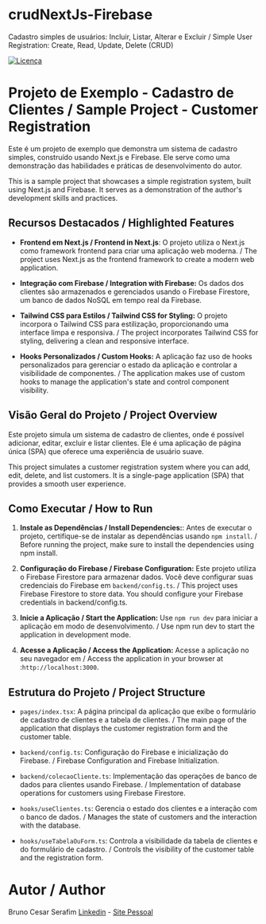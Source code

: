 # crudNextJs-Firebase
Cadastro simples de usuários: Incluir, Listar, Alterar e Excluir / Simple User Registration: Create, Read, Update, Delete (CRUD)

[![Licença](https://img.shields.io/github/license/BCSERAFIM/crudNextJs-Firebase)](https://github.com/BCSERAFIM/crudNextJs-Firebase/blob/main/LICENSE)


# Projeto de Exemplo - Cadastro de Clientes / Sample Project - Customer Registration

Este é um projeto de exemplo que demonstra um sistema de cadastro simples, construído usando Next.js e Firebase. Ele serve como uma demonstração das habilidades e práticas de desenvolvimento do autor.

This is a sample project that showcases a simple registration system, built using Next.js and Firebase. It serves as a demonstration of the author's development skills and practices.

## Recursos Destacados / Highlighted Features

- **Frontend em Next.js / Frontend in Next.js**: O projeto utiliza o Next.js como framework frontend para criar uma aplicação web moderna. / The project uses Next.js as the frontend framework to create a modern web application.

- **Integração com Firebase / Integration with Firebase:** Os dados dos clientes são armazenados e gerenciados usando o Firebase Firestore, um banco de dados NoSQL em tempo real da Firebase.

- **Tailwind CSS para Estilos / Tailwind CSS for Styling:** O projeto incorpora o Tailwind CSS para estilização, proporcionando uma interface limpa e responsiva. / The project incorporates Tailwind CSS for styling, delivering a clean and responsive interface.

- **Hooks Personalizados / Custom Hooks:** A aplicação faz uso de hooks personalizados para gerenciar o estado da aplicação e controlar a visibilidade de componentes. / The application makes use of custom hooks to manage the application's state and control component visibility.

## Visão Geral do Projeto / Project Overview

Este projeto simula um sistema de cadastro de clientes, onde é possível adicionar, editar, excluir e listar clientes. Ele é uma aplicação de página única (SPA) que oferece uma experiência de usuário suave.

This project simulates a customer registration system where you can add, edit, delete, and list customers. It is a single-page application (SPA) that provides a smooth user experience.

## Como Executar / How to Run

1. **Instale as Dependências / Install Dependencies:**: Antes de executar o projeto, certifique-se de instalar as dependências usando `npm install`. / Before running the project, make sure to install the dependencies using npm install.

2. **Configuração do Firebase / Firebase Configuration:** Este projeto utiliza o Firebase Firestore para armazenar dados. Você deve configurar suas credenciais do Firebase em `backend/config.ts`. / This project uses Firebase Firestore to store data. You should configure your Firebase credentials in backend/config.ts.

3. **Inicie a Aplicação / Start the Application:** Use `npm run dev` para iniciar a aplicação em modo de desenvolvimento. / Use npm run dev to start the application in development mode.

4. **Acesse a Aplicação / Access the Application:** Acesse a aplicação no seu navegador em / Access the application in your browser at :`http://localhost:3000`.

## Estrutura do Projeto / Project Structure

- `pages/index.tsx`: A página principal da aplicação que exibe o formulário de cadastro de clientes e a tabela de clientes. / The main page of the application that displays the customer registration form and the customer table.

- `backend/config.ts`: Configuração do Firebase e inicialização do Firebase. / Firebase Configuration and Firebase Initialization.

- `backend/colecaoCliente.ts`: Implementação das operações de banco de dados para clientes usando Firebase. / Implementation of database operations for customers using Firebase Firestore.

- `hooks/useClientes.ts`: Gerencia o estado dos clientes e a interação com o banco de dados. / Manages the state of customers and the interaction with the database.

- `hooks/useTabelaOuForm.ts`: Controla a visibilidade da tabela de clientes e do formulário de cadastro. / Controls the visibility of the customer table and the registration form.

# Autor / Author
Bruno Cesar Serafim
[Linkedin](https://www.linkedin.com/in/bcserafim) - [Site Pessoal](http://bcserafim.infinityfreeapp.com/)

